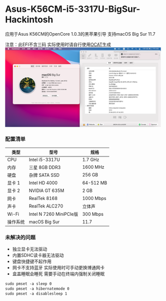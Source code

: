 # Asus-K56CM-i5-3317U-BigSur-Hackintosh

应用于Asus K56CM的OpenCore 1.0.3的黑苹果引导 支持macOS Big Sur 11.7

注意：此EFI不含三码 实际使用时请自行使用[OCAT](https://github.com/ic005k/OCAuxiliaryTools)生成
![](Image.png)

### 配置清单
|类型|型号|规格|
|---|---|---|
|CPU|Intel i5-3317U|1.7 GHz|
|内存|三星 8GB DDR3|1600 MHz|
|硬盘|杂牌 SATA SSD|256 GB|
|显卡 1|Intel HD 4000|64-512 MB|
|显卡 2|NVIDIA GT 635M|2 GB|
|网卡|RealTek 8168|1000 Mbps|
|声卡|RealTek ALC270|立体声|
|Wi-Fi|Intel N 7260 MiniPCIe版|300 Mbps|
|操作系统|macOS Big Sur|11.7|

### 未解决的问题
- 独立显卡无法驱动
- 内置SDHC读卡器无法驱动
- 键盘快捷键不起作用
- 网卡不支持蓝牙 实际使用时可手动更换博通网卡
- 盒盖睡眠会睡死 需要手动在终端内强制关闭睡眠
```
sudo pmset -a sleep 0
sudo pmset -a hibernatemode 0
sudo pmset -a disablesleep 1
```
